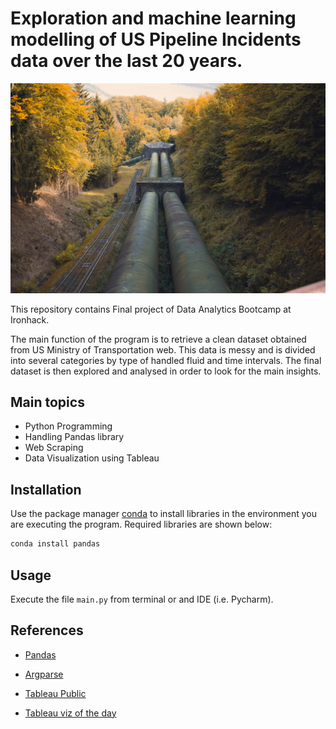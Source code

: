 # Exploration and machine learning modelling of US Pipeline Incidents data over the last 20 years. 

![Image](https://github.com/EloyGomez-bd/Ironhack_final_project/blob/main/data/images/quinten-de-graaf-L4gN0aeaPY4-unsplash.jpg)

This repository contains Final project of Data Analytics Bootcamp at Ironhack.

The main function of the program is to retrieve a clean dataset obtained from US Ministry of Transportation web. This data is messy and is divided into several categories by type of handled fluid and time intervals. The final dataset is then explored and analysed in order to look for the main insights.

## Main topics

- Python Programming
- Handling Pandas library
- Web Scraping
- Data Visualization using Tableau


## Installation

Use the package manager [conda](https://docs.conda.io/projects/conda/en/latest/user-guide/install/) to install libraries in the environment you are executing the program. Required libraries are shown below:

```python
conda install pandas
```

## Usage

Execute the file ```main.py``` from terminal or and IDE (i.e. Pycharm).


## References

- [Pandas](https://pandas.pydata.org/pandas-docs/stable/reference/index.html)

- [Argparse](https://docs.python.org/3.7/library/argparse.html)

- [Tableau Public](https://public.tableau.com/s/)

- [Tableau viz of the day](https://public.tableau.com/es-es/gallery/?tab=viz-of-the-day&type=viz-of-the-day)
